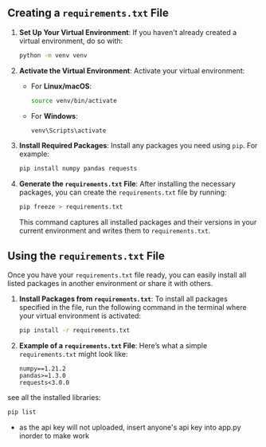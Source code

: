 
## Creating a `requirements.txt` File

1. **Set Up Your Virtual Environment**:
   If you haven't already created a virtual environment, do so with:
   ```bash
   python -m venv venv
   ```

2. **Activate the Virtual Environment**:
   Activate your virtual environment:
   - For **Linux/macOS**:
     ```bash
     source venv/bin/activate
     ```
   - For **Windows**:
     ```bash
     venv\Scripts\activate
     ```

3. **Install Required Packages**:
   Install any packages you need using `pip`. For example:
   ```bash
   pip install numpy pandas requests
   ```

4. **Generate the `requirements.txt` File**:
   After installing the necessary packages, you can create the `requirements.txt` file by running:
   ```bash
   pip freeze > requirements.txt
   ```
   This command captures all installed packages and their versions in your current environment and writes them to `requirements.txt`.

## Using the `requirements.txt` File

Once you have your `requirements.txt` file ready, you can easily install all listed packages in another environment or share it with others.

1. **Install Packages from `requirements.txt`**:
   To install all packages specified in the file, run the following command in the terminal where your virtual environment is activated:
   ```bash
   pip install -r requirements.txt
   ```

2. **Example of a `requirements.txt` File**:
   Here’s what a simple `requirements.txt` might look like:
   ```
   numpy==1.21.2
   pandas>=1.3.0
   requests<3.0.0
   ```

see all the installed libraries:
```bash
pip list
```


- as the api key will not uploaded, insert anyone's api key into app.py inorder to make work